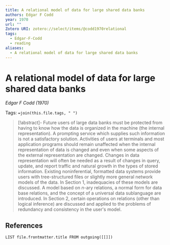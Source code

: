 ```yaml
---
title: A relational model of data for large shared data banks
authors: Edgar F Codd
year: 1970
url: ""
Zotero URI: zotero://select/items/@codd1970relational
tags:
  - Edgar-F-Codd
  - reading
aliases:
  - A relational model of data for large shared data banks
---
```


# A relational model of data for large shared data banks  
_Edgar F Codd (1970)_

Tags: `=join(this.file.tags, " ")`

> [!abstract]-
> Future users of large data banks must be protected from having to know how the data is organized in the machine (the internal representation). A prompting service which supplies such information is not a satisfactory solution. Activities of users at terminals and most application programs should remain unaffected when the internal representation of data is changed and even when some aspects of the external representation are changed. Changes in data representation will often be needed as a result of changes in query, update, and report traffic and natural growth in the types of stored information. 
> Existing noninferential, formatted data systems provide users with tree-structured files or slightly more general network models of the data. In Section 1, inadequacies of these models are discussed. A model based on _n_-ary relations, a normal form for data base relations, and the concept of a universal data sublanguage are introduced. In Section 2, certain operations on relations (other than logical inference) are discussed and applied to the problems of redundancy and consistency in the user's model.

## References

```dataview
LIST file.frontmatter.title FROM outgoing([[]])
```